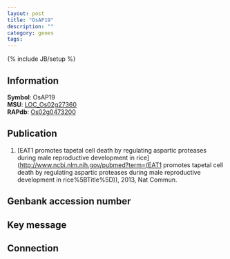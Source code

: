 ```yaml
---
layout: post
title: "OsAP19"
description: ""
category: genes
tags: 
---
```

{% include JB/setup %}

## Information
__Symbol__: OsAP19  
__MSU__: [LOC_Os02g27360](http://rice.plantbiology.msu.edu/cgi-bin/ORF_infopage.cgi?orf=LOC_Os02g27360)  
__RAPdb__: [Os02g0473200](http://rapdb.dna.affrc.go.jp/viewer/gbrowse_details/irgsp1?name=Os02g0473200)  

## Publication
1. [EAT1 promotes tapetal cell death by regulating aspartic proteases during male reproductive development in rice](http://www.ncbi.nlm.nih.gov/pubmed?term=(EAT1 promotes tapetal cell death by regulating aspartic proteases during male reproductive development in rice%5BTitle%5D)), 2013, Nat Commun.

## Genbank accession number

## Key message

## Connection


